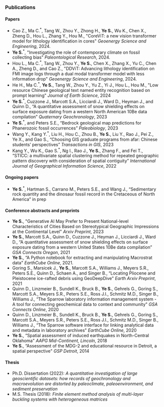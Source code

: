 ### Publications

#### Papers
- Cao Z., Ma C.<sup>*</sup>, Tang W., Zhou Y., Zhong H., **Ye S.**, Wu K., Chen X., Zheng D., Hou L., Zhang Y., Hou M., "CoreViT: a new vision transformer model for lithology identification in cores" _Geoenergy Science and Engineering_, 2024.
- **Ye S.**<sup>*</sup>, "Investigating the role of contemporary climate on fossil collecting bias" _Paleontological Research_, 2024.
- Hou L., Ma C.<sup>*</sup>, Tang W., Zhou Y., **Ye S.**, Chen X., Zhang X., Yu C., Chen A., Zheng D., and Cao Z., "DDViT: Advancing lithology identification on FMI image logs through a dual modal transformer model with less information drop" _Geoenergy Science and Engineering_, 2024.
- He H., Ma C.<sup>*</sup>, **Ye S.**, Tang W., Zhou Y., Yu Z., Yi J., Hou L., Hou M., "Low resource Chinese geological text named entity recognition based on prompt learning" _Journal of Earth Science_, 2024
- **Ye S.**<sup>*</sup>, Cuzzone J., Marcott S.A., Licciardi J., Ward D., Heyman J., and Quinn D., “A quantitative assessment of snow shielding effects on surface exposure dating from a western North American 10Be data compilation” _Quaternary Geochronology_, 2023
- **Ye S.**<sup>*</sup>, and Peters S.E., “Bedrock geological map predictions for Phanerozoic fossil occurrences” _Paleobiology_, 2023
- Wang Y., Kang Y.<sup>*</sup>, Liu H., Hou C., Zhou B., **Ye S.**, Liu Y., Rao J., Pei Z., Ye X., and Gao S., “Choosing GIS graduate programs from afar: Chinese students’ perspectives” _Transactions in GIS_, 2023
- Kang Y., Wu K., Gao S.<sup>*</sup>, Ng I., Rao J., **Ye S.**, Zhang F., and Fei T., “STICC: a multivariate spatial clustering method for repeated geographic pattern discovery with consideration of spatial contiguity” _International Journal of Geographical Information Science_, 2022

#### Ongoing papers
- **Ye S.**<sup>*</sup>, Hartman S., Carrano M., Peters S.E., and Wang J., “Sedimentary rock quantity and the dinosaur fossil record in the Cretaceous of North America” in prep

#### Conference abstracts and preprints
- **Ye S.**, "Generative AI May Prefer to Present National-level Characteristics of Cities Based on Stereotypical Geographic Impressions at the Continental Level" _Arxiv Preprint_, 2023
- **Ye S.**, Marcott S.A., Quinn D., Cuzzone J., Heyman J., Licciardi J., Ward D., “A quantitative assessment of snow shielding effects on surface exposure dating from a western United States 10Be data compilation” _GSA Connects Oregon_, 2021
- **Ye S.**, “A Python notebook for extracting and manipulating Macrostrat data" _EarthCube Online_, 2021.
- Goring S., Marsicek J., **Ye S.**, Marcott S.A., Williams J., Meyers S.R., Peters S.E., Quinn D., Schaen A., and Singer B., “Locating Pliocene and Pleistocene ice-rafted debris using GeoDeepDive" _Earth Arxiv Preprint_, 2021
- Quinn D., Linzmeier B., Sundell K., Bruck B., **Ye S.**, Gehrels G., Goring S., Marcott S.A., Meyers S.R., Peters S.E., Ross J.I., Schmitz M.D., Singer B., Williams J., “The Sparrow laboratory information management system - A tool for connecting geochemical data to context and community" _GSA Connects Online_, 2020
- Quinn D., Linzmeier B., Sundell K., Bruck B., **Ye S.**, Gehrels G., Goring S., Marcott S.A., Meyers S.R., Peters S.E., Ross J.I., Schmitz M.D., Singer B., Williams J., “The Sparrow software interface for linking analytical data and metadata in laboratory archives" _EarthCube Online_, 2020
- **Ye S.**, “Spatial assessment of induced earthquakes in North-Central Oklahoma" _AAPG Mid-Continent, Lincoln_, 2018
- **Ye S.**, “Assessment of the MDG-2 and educational resource in Detroit, a spatial perspective" _GSP Detroit_, 2014

#### Thesis

-   Ph.D. Dissertation (2022): *A quantitative investigation of large geoscientific datasets: how records of geochronology and macroevolution are distorted by paleoclimate, paleoenvironment, and sediment preservation*
-   M.S. Thesis (2018): *Finite element method analysis of multi-layer buckling systems with heterogeneous matrices*
